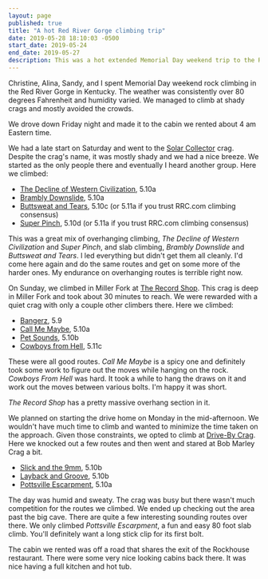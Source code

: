```yaml
---
layout: page
published: true
title: "A hot Red River Gorge climbing trip"
date: 2019-05-28 18:10:03 -0500
start_date: 2019-05-24
end_date: 2019-05-27
description: This was a hot extended Memorial Day weekend trip to the Red River Gorge in Kentucky.
---
```


Christine, Alina, Sandy, and I spent Memorial Day weekend rock climbing in the Red River Gorge in Kentucky. The weather was consistently over 80 degrees Fahrenheit and humidity varied. We managed to climb at shady crags and mostly avoided the crowds.

We drove down Friday night and made it to the cabin we rented about 4 am Eastern time.

We had a late start on Saturday and went to the [Solar Collector](https://www.redriverclimbing.com/RRCGuide/?type=wall&id=71) crag. Despite the crag's name, it was mostly shady and we had a nice breeze. We started as the only people there and eventually I heard another group. Here we climbed:

- [The Decline of Western Civilization](https://www.redriverclimbing.com/RRCGuide/?type=route&id=2472),  5.10a
- [Brambly Downslide](https://www.redriverclimbing.com/RRCGuide/?type=route&id=2123), 5.10a
- [Buttsweat and Tears](https://www.redriverclimbing.com/RRCGuide/?type=route&id=2475), 5.10c (or 5.11a if you trust RRC.com climbing consensus)
- [Super Pinch](https://www.redriverclimbing.com/RRCGuide/?type=route&id=916), 5.10d (or 5.11a if you trust RRC.com climbing consensus)

This was a great mix of overhanging climbing, _The Decline of Western Civilization_ and _Super Pinch_, and slab climbing, _Brambly Downslide_ and _Buttsweat and Tears_. I led everything but didn't get them all cleanly. I'd come here again and do the same routes and get on some more of the harder ones. My endurance on overhanging routes is terrible right now.

On Sunday, we climbed in Miller Fork at [The Record Shop](https://www.redriverclimbing.com/RRCGuide/?type=wall&id=207). This crag is deep in Miller Fork and took about 30 minutes to reach. We were rewarded with a quiet crag with only a couple other climbers there. Here we climbed:

- [Bangerz](https://www.redriverclimbing.com/RRCGuide/?type=route&id=3331), 5.9
- [Call Me Maybe](https://www.redriverclimbing.com/RRCGuide/?type=route&id=3332), 5.10a
- [Pet Sounds](https://www.redriverclimbing.com/RRCGuide/?type=route&id=3329), 5.10b
- [Cowboys from Hell](https://www.redriverclimbing.com/RRCGuide/?type=route&id=3259), 5.11c

These were all good routes. _Call Me Maybe_ is a spicy one and definitely took some work to figure out the moves while hanging on the rock. _Cowboys From Hell_ was hard. It took a while to hang the draws on it and work out the moves between various bolts. I'm happy it was short.

_The Record Shop_ has a pretty massive overhang section in it.

We planned on starting the drive home on Monday in the mid-afternoon. We wouldn't have much time to climb and wanted to minimize the time taken on the approach. Given those constraints, we opted to climb at [Drive-By Crag](https://www.redriverclimbing.com/RRCGuide/index.php?type=wall&id=68). Here we knocked out a few routes and then went and stared at Bob Marley Crag a bit.

- [Slick and the 9mm](https://www.redriverclimbing.com/RRCGuide/?type=route&id=1009), 5.10b
- [Layback and Groove](https://www.redriverclimbing.com/RRCGuide/?type=route&id=3779), 5.10b
- [Pottsville Escarpment](https://www.redriverclimbing.com/RRCGuide/?type=route&id=2619), 5.10a

The day was humid and sweaty. The crag was busy but there wasn't much competition for the routes we climbed. We ended up checking out the area past the big cave. There are quite a few interesting sounding routes over there. We only climbed _Pottsville Escarpment_, a fun and easy 80 foot slab climb. You'll definitely want a long stick clip for its first bolt.

The cabin we rented was off a road that shares the exit of the Rockhouse restaurant. There were some very nice looking cabins back there. It was nice having a full kitchen and hot tub.

